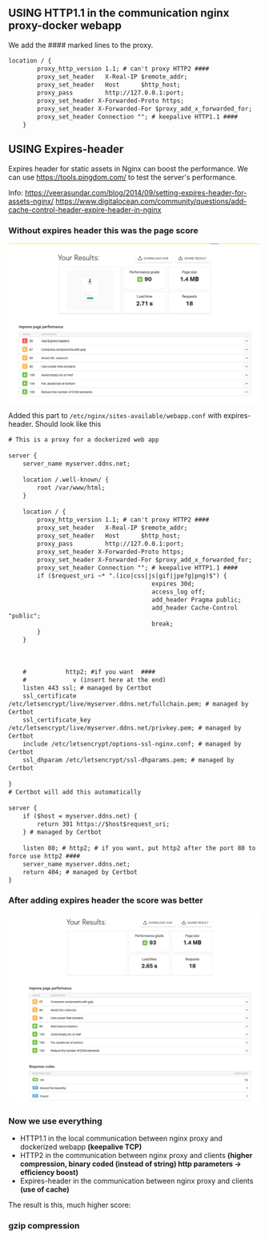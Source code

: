 ## USING HTTP1.1 in the communication nginx proxy-docker webapp

We add the #### marked lines to the proxy.

```
location / {
        proxy_http_version 1.1; # can't proxy HTTP2 ####
        proxy_set_header   X-Real-IP $remote_addr;
        proxy_set_header   Host      $http_host;
        proxy_pass         http://127.0.0.1:port;
        proxy_set_header X-Forwarded-Proto https;
        proxy_set_header X-Forwarded-For $proxy_add_x_forwarded_for;
        proxy_set_header Connection ""; # keepalive HTTP1.1 ####
    }
```

## USING Expires-header
Expires header for static assets in Nginx can boost the performance. We can use https://tools.pingdom.com/ to test the server's performance.

Info:
https://veerasundar.com/blog/2014/09/setting-expires-header-for-assets-nginx/
https://www.digitalocean.com/community/questions/add-cache-control-header-expire-header-in-nginx


### Without expires header this was the page score

![Without](https://github.com/dmz-madrid/rpi/blob/master/LEMP/expires-header/without-expires-header.jpg)


Added this part to `/etc/nginx/sites-available/webapp.conf` with expires-header. Should look like this
```
# This is a proxy for a dockerized web app

server {
    server_name myserver.ddns.net;

    location /.well-known/ {
        root /var/www/html;
    }

    location / {
        proxy_http_version 1.1; # can't proxy HTTP2 ####
        proxy_set_header   X-Real-IP $remote_addr;
        proxy_set_header   Host      $http_host;
        proxy_pass         http://127.0.0.1:port;
        proxy_set_header X-Forwarded-Proto https;
        proxy_set_header X-Forwarded-For $proxy_add_x_forwarded_for;
        proxy_set_header Connection ""; # keepalive HTTP1.1 ####
        if ($request_uri ~* ".(ico|css|js|gif|jpe?g|png)$") {
                                        expires 30d;
                                        access_log off;
                                        add_header Pragma public;
                                        add_header Cache-Control "public";
                                        break;
        }
    }



    #           http2; #if you want  ####
    #             v (insert here at the end)
    listen 443 ssl; # managed by Certbot
    ssl_certificate /etc/letsencrypt/live/myserver.ddns.net/fullchain.pem; # managed by Certbot
    ssl_certificate_key /etc/letsencrypt/live/myserver.ddns.net/privkey.pem; # managed by Certbot
    include /etc/letsencrypt/options-ssl-nginx.conf; # managed by Certbot
    ssl_dhparam /etc/letsencrypt/ssl-dhparams.pem; # managed by Certbot

}
# Certbot will add this automatically

server {
    if ($host = myserver.ddns.net) {
        return 301 https://$host$request_uri;
    } # managed by Certbot

    listen 80; # http2; # if you want, put http2 after the port 80 to force use http2 ####
    server_name myserver.ddns.net;
    return 404; # managed by Certbot
}
```
### After adding expires header the score was better

![With](https://github.com/dmz-madrid/rpi/blob/master/LEMP/expires-header/with-expires-header.jpg)

### Now we use everything

- HTTP1.1 in the local communication between nginx proxy and dockerized webapp **(keepalive TCP)**
- HTTP2 in the communication between nginx proxy and clients **(higher compression, binary coded (instead of string) http parameters -> efficiency boost)**
- Expires-header in the communication between nginx proxy and clients **(use of cache)**

The result is this, much higher score:

### gzip compression



